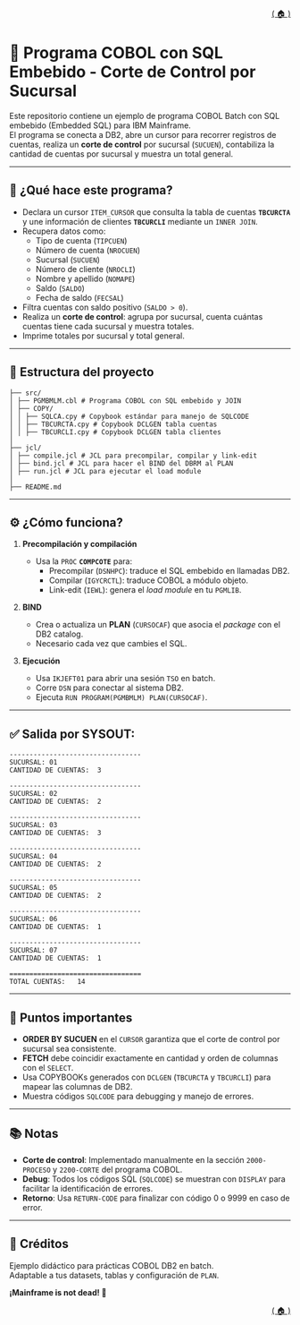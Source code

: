 <div style="text-align: right;">

[( 🏠 )](/)

</div>


# 📄 Programa COBOL con SQL Embebido - Corte de Control por Sucursal

Este repositorio contiene un ejemplo de programa COBOL Batch con SQL embebido (Embedded SQL) para IBM Mainframe.  
El programa se conecta a DB2, abre un cursor para recorrer registros de cuentas, realiza un **corte de control** por sucursal (`SUCUEN`), contabiliza la cantidad de cuentas por sucursal y muestra un total general.

---


## 🚀 ¿Qué hace este programa?

- Declara un cursor `ITEM_CURSOR` que consulta la tabla de cuentas **`TBCURCTA`** y une información de clientes **`TBCURCLI`** mediante un `INNER JOIN`.
- Recupera datos como:
  - Tipo de cuenta (`TIPCUEN`)
  - Número de cuenta (`NROCUEN`)
  - Sucursal (`SUCUEN`)
  - Número de cliente (`NROCLI`)
  - Nombre y apellido (`NOMAPE`)
  - Saldo (`SALDO`)
  - Fecha de saldo (`FECSAL`)
- Filtra cuentas con saldo positivo (`SALDO > 0`).
- Realiza un **corte de control**: agrupa por sucursal, cuenta cuántas cuentas tiene cada sucursal y muestra totales.
- Imprime totales por sucursal y total general. 

--- 
## 🚀 Estructura del proyecto
```
├── src/
│ ├── PGMBMLM.cbl # Programa COBOL con SQL embebido y JOIN
│ ├── COPY/
│ │ ├── SQLCA.cpy # Copybook estándar para manejo de SQLCODE
│ │ ├── TBCURCTA.cpy # Copybook DCLGEN tabla cuentas
│ │ ├── TBCURCLI.cpy # Copybook DCLGEN tabla clientes
│
├── jcl/
│ ├── compile.jcl # JCL para precompilar, compilar y link-edit
│ ├── bind.jcl # JCL para hacer el BIND del DBRM al PLAN
│ ├── run.jcl # JCL para ejecutar el load module
│
├── README.md
```
---

## ⚙️ ¿Cómo funciona?

1. **Precompilación y compilación**
   - Usa la `PROC` **`COMPCOTE`** para:
     - Precompilar (`DSNHPC`): traduce el SQL embebido en llamadas DB2.
     - Compilar (`IGYCRCTL`): traduce COBOL a módulo objeto.
     - Link-edit (`IEWL`): genera el *load module* en tu `PGMLIB`.

2. **BIND**
   - Crea o actualiza un **PLAN** (`CURSOCAF`) que asocia el *package* con el DB2 catalog.
   - Necesario cada vez que cambies el SQL.

3. **Ejecución**
   - Usa `IKJEFT01` para abrir una sesión `TSO` en batch.
   - Corre `DSN` para conectar al sistema DB2.
   - Ejecuta `RUN PROGRAM(PGMBMLM) PLAN(CURSOCAF)`.

---
## ✅ Salida por SYSOUT:


```COBOL
---------------------------------                           
SUCURSAL: 01                                                
CANTIDAD DE CUENTAS:  3                                     
                                                            
---------------------------------                           
SUCURSAL: 02                                                
CANTIDAD DE CUENTAS:  2                                     
                                                            
---------------------------------                           
SUCURSAL: 03                                                
CANTIDAD DE CUENTAS:  3                                     
                                                            
---------------------------------                           
SUCURSAL: 04                                                
CANTIDAD DE CUENTAS:  2                                     
                                                            
---------------------------------                           
SUCURSAL: 05                                                
CANTIDAD DE CUENTAS:  2                                     
                                                            
---------------------------------                           
SUCURSAL: 06                                                
CANTIDAD DE CUENTAS:  1                                     
                                                            
---------------------------------                           
SUCURSAL: 07                                                
CANTIDAD DE CUENTAS:  1                                     
                                                            
=================================                           
TOTAL CUENTAS:   14                                         

```
---
## 📌 Puntos importantes

- **ORDER BY SUCUEN** en el `CURSOR` garantiza que el corte de control por sucursal sea consistente.
- **FETCH** debe coincidir exactamente en cantidad y orden de columnas con el `SELECT`.
- Usa COPYBOOKs generados con `DCLGEN` (`TBCURCTA` y `TBCURCLI`) para mapear las columnas de DB2.
- Muestra códigos `SQLCODE` para debugging y manejo de errores.

---

## 📚 Notas

- **Corte de control**: Implementado manualmente en la sección `2000-PROCESO` y `2200-CORTE` del programa COBOL.
- **Debug**: Todos los códigos SQL (`SQLCODE`) se muestran con `DISPLAY` para facilitar la identificación de errores.
- **Retorno**: Usa `RETURN-CODE` para finalizar con código 0 o 9999 en caso de error.

---

## 🧩 Créditos

Ejemplo didáctico para prácticas COBOL DB2 en batch.  
Adaptable a tus datasets, tablas y configuración de `PLAN`.



**¡Mainframe is not dead! 🚂**



<div style="text-align: right;">

[( 🏠 )](/)

</div>
